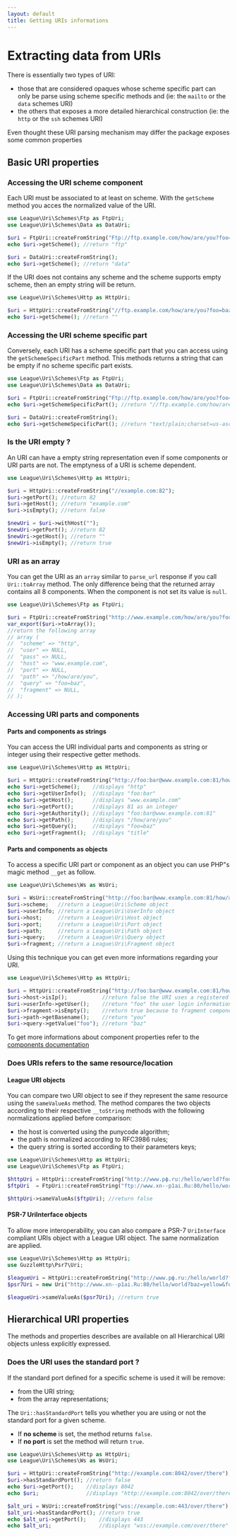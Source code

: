 ```yaml
---
layout: default
title: Getting URIs informations
---
```


# Extracting data from URIs

There is essentially two types of URI:

- those that are considered opaques whose scheme specific part can only be parse using scheme specific methods and (ie: the `mailto` or the `data` schemes URI)
- the others that exposes a more detailed hierarchical construction (ie: the `http` or the `ssh` schemes URI)

Even thought these URI parsing mechanism may differ the package exposes some common properties

## Basic URI properties

### Accessing the URI scheme component

Each URI must be associated to at least on scheme. With the `getScheme` method you acces the normalized value of the URI.

~~~php
use League\Uri\Schemes\Ftp as FtpUri;
use League\Uri\Schemes\Data as DataUri;

$uri = FtpUri::createFromString("Ftp://ftp.example.com/how/are/you?foo=baz");
echo $uri->getScheme(); //return "ftp"

$uri = DataUri::createFromString();
echo $uri->getScheme(); //return "data"
~~~

If the URI does not contains any scheme and the scheme supports empty scheme, then an empty string will be return.

~~~php
use League\Uri\Schemes\Http as HttpUri;

$uri = HttpUri::createFromString("//ftp.example.com/how/are/you?foo=baz");
echo $uri->getScheme(); //return ""
~~~

### Accessing the URI scheme specific part

Conversely, each URI has a scheme specific part that you can access using the `getSchemeSpecificPart` method. This methods returns a string that can be empty if no scheme specific part exists.

~~~php
use League\Uri\Schemes\Ftp as FtpUri;
use League\Uri\Schemes\Data as DataUri;

$uri = FtpUri::createFromString("Ftp://ftp.example.com/how/are/you?foo=baz");
echo $uri->getSchemeSpecificPart(); //return "//ftp.example.com/how/are/you?foo=baz"

$uri = DataUri::createFromString();
echo $uri->getSchemeSpecificPart(); //return "text/plain;charset=us-ascii,"
~~~

### Is the URI empty ?

An URI can have a empty string representation even if some components or URI parts are not. The emptyness of a URI is scheme dependent.

~~~php
use League\Uri\Schemes\Http as HttpUri;

$uri = HttpUri::createFromString("//example.com:82");
$uri->getPort(); //return 82
$uri->getHost(); //return "example.com"
$uri->isEmpty(); //return false

$newUri = $uri->withHost("");
$newUri->getPort(); //return 82
$newUri->getHost(); //return ""
$newUri->isEmpty(); //return true
~~~

### URI as an array

You can get the URI as an `array` similar to `parse_url` response if you call `Uri::toArray` method. The only difference being that the returned array contains all 8 components. When the component is not set its value is `null`.

~~~php
use League\Uri\Schemes\Ftp as FtpUri;

$uri = FtpUri::createFromString("http://www.example.com/how/are/you?foo=baz");
var_export($uri->toArray());
//return the following array
// array (
//  "scheme" => "http",
//  "user" => NULL,
//  "pass" => NULL,
//  "host" => "www.example.com",
//  "port" => NULL,
//  "path" => "/how/are/you",
//  "query" => "foo=baz",
//  "fragment" => NULL,
// );
~~~

### Accessing URI parts and components

#### Parts and components as strings

You can access the URI individual parts and components as string or integer using their respective getter methods.

~~~php
use League\Uri\Schemes\Http as HttpUri;

$uri = HttpUri::createFromString("http://foo:bar@www.example.com:81/how/are/you?foo=baz#title");
echo $uri->getScheme();    //displays "http"
echo $uri->getUserInfo();  //displays "foo:bar"
echo $uri->getHost();      //displays "www.example.com"
echo $uri->getPort();      //displays 81 as an integer
echo $uri->getAuthority(); //displays "foo:bar@www.example.com:81"
echo $uri->getPath();      //displays "/how/are/you"
echo $uri->getQuery();     //displays "foo=baz"
echo $uri->getFragment();  //displays "title"
~~~

#### Parts and components as objects

To access a specific URI part or component as an object you can use PHP"s magic method `__get` as follow.

~~~php
use League\Uri\Schemes\Ws as WsUri;

$uri = WsUri::createFromString("http://foo:bar@www.example.com:81/how/are/you?foo=baz");
$uri->scheme;   //return a League\Uri\Scheme object
$uri->userInfo; //return a League\Uri\UserInfo object
$uri->host;     //return a League\Uri\Host object
$uri->port;     //return a League\Uri\Port object
$uri->path;     //return a League\Uri\Path object
$uri->query;    //return a League\Uri\Query object
$uri->fragment; //return a League\Uri\Fragment object
~~~

Using this technique you can get even more informations regarding your URI.

~~~php
use League\Uri\Schemes\Http as HttpUri;

$uri = HttpUri::createFromString("http://foo:bar@www.example.com:81/how/are/you?foo=baz");
$uri->host->isIp();           //return false the URI uses a registered hostname
$uri->userInfo->getUser();    //return "foo" the user login information
$uri->fragment->isEmpty();    //return true because to fragment component is empty
$uri->path->getBasename();    //return "you"
$uri->query->getValue("foo"); //return "baz"
~~~

To get more informations about component properties refer to the [components documentation](/4.0/components/overview/)

### Does URIs refers to the same resource/location

#### League URI objects

You can compare two URI object to see if they represent the same resource using the `sameValueAs` method. The method compares the two objects according to their respective `__toString` methods with the following normalizations applied before comparison:

- the host is converted using the punycode algorithm;
- the path is normalized according to RFC3986 rules;
- the query string is sorted according to their parameters keys;

~~~php
use League\Uri\Schemes\Http as HttpUri;
use League\Uri\Schemes\Ftp as FtpUri;

$httpUri = HttpUri::createFromString("http://www.рф.ru:/hello/world?foo=bar&baz=yellow");
$ftpUri  = FtpUri::createFromString("ftp://www.xn--p1ai.Ru:80/hello/world?baz=yellow&foo=bar");

$httpUri->sameValueAs($ftpUri); //return false
~~~

#### PSR-7 UriInterface objects

To allow more interoperability, you can also compare a PSR-7 `UriInterface` compliant URIs object with a League URI object. The same normalization are applied.

~~~php
use League\Uri\Schemes\Http as HttpUri;
use GuzzleHttp\Psr7\Uri;

$leagueUri = HttpUri::createFromString("http://www.рф.ru:/hello/world?foo=bar&baz=yellow");
$psr7Uri = new Uri("http://www.xn--p1ai.Ru:80/hello/world?baz=yellow&foo=bar");

$leagueUri->sameValueAs($psr7Uri); //return true
~~~

## Hierarchical URI properties

<p class="message-notice">The methods and properties describes are available on all Hierarchical URI objects unless explicitly expressed.</p>

### Does the URI uses the standard port ?

If the standard port defined for a specific scheme is used it will be remove:

- from the URI string;
- from the array representations;

The `Uri::hasStandardPort` tells you whether you are using or not the standard port for a given scheme.

- If **no scheme** is set, the method returns `false`.
- If **no port** is set the method will return `true`.

~~~php
use League\Uri\Schemes\Http as HttpUri;
use League\Uri\Schemes\Ws as WsUri;

$uri = HttpUri::createFromString("http://example.com:8042/over/there");
$uri->hasStandardPort(); //return false
echo $uri->getPort();    //displays 8042
echo $uri;               //displays "http://example.com:8042/over/there"

$alt_uri = WsUri::createFromString("wss://example.com:443/over/there");
$alt_uri->hasStandardPort(); //return true
echo $alt_uri->getPort();    //displays 443
echo $alt_uri;               //displays "wss://example.com/over/there"
~~~
